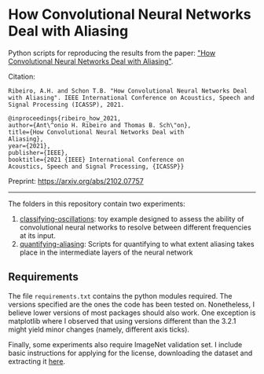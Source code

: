 # How Convolutional Neural Networks Deal with Aliasing

Python scripts for reproducing the results from the paper: ["How Convolutional Neural Networks Deal with Aliasing"](https://arxiv.org/abs/2102.07757).

Citation:
```
Ribeiro, A.H. and Schon T.B. "How Convolutional Neural Networks Deal with Aliasing". IEEE International Conference on Acoustics, Speech and Signal Processing (ICASSP), 2021.
```
```
@inproceedings{ribeiro_how_2021,
author={Ant\^onio H. Ribeiro and Thomas B. Sch\"on},
title={How Convolutional Neural Networks Deal with
Aliasing},
year={2021},
publisher={IEEE},
booktitle={2021 {IEEE} International Conference on
Acoustics, Speech and Signal Processing, {ICASSP}}
```

Preprint: https://arxiv.org/abs/2102.07757


------

The folders in this repository contain two experiments:

1. [classifying-oscillations](./classifying-oscillations): toy example designed to assess the ability
    of convolutional neural networks to resolve between different frequencies at its input.
1. [quantifying-aliasing](./quantifying-aliasing): Scripts for quantifying to what extent aliasing takes 
    place in the intermediate layers of the neural network
    
Requirements
-----------

The file `requirements.txt` contains the python modules required. 
The versions specified are the ones the code has been tested on. Nonetheless,
I believe lower versions of most packages should also work. One exception is matplotlib where I observed that using versions different than
the 3.2.1 might yield minor changes (namely, different axis ticks).

Finally, some experiments also require ImageNet validation set. I include basic
instructions for applying for the license, downloading the dataset and extracting it [here](./quantifying-aliasing/README.md).

